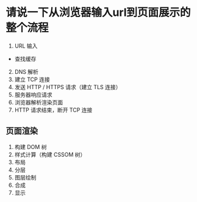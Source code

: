 # 请说一下从浏览器输入url到页面展示的整个流程

1. URL 输入
- 查找缓存 
2. DNS 解析
3. 建立 TCP 连接
4. 发送 HTTP / HTTPS 请求（建立 TLS 连接）
5. 服务器响应请求
6. 浏览器解析渲染页面
7. HTTP 请求结束，断开 TCP 连接

## 页面渲染

1. 构建 DOM 树
2. 样式计算（构建 CSSOM 树）
3. 布局
4. 分层
5. 图层绘制
6. 合成
7. 显示